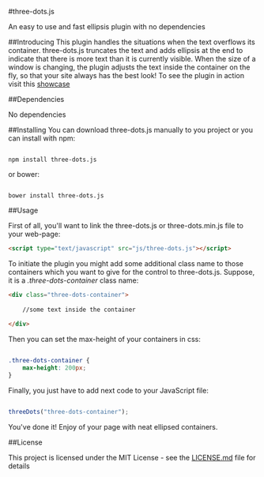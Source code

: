 #three-dots.js

An easy to use and fast ellipsis plugin with no dependencies

##Introducing
This plugin handles the situations when the text overflows its container. three-dots.js truncates the text and adds ellipsis at the end to indicate
that there is more text than it is currently visible.
When the size of a window is changing, the plugin adjusts the text inside the container on the fly, so that your site always has the best look!
To see the plugin in action visit this [showcase](http://threedots.surge.sh)

##Dependencies

No dependencies

##Installing
You can download three-dots.js manually to you project or you can install with npm:

```shell

npm install three-dots.js

```

or bower:

```shell

bower install three-dots.js

```

##Usage

First of all, you'll want to link the three-dots.js or three-dots.min.js file to your web-page:

```html
<script type="text/javascript" src="js/three-dots.js"></script>
```

To initiate the plugin you might add some additional class name to those containers which you want to give for the control to three-dots.js.
Suppose, it is a *.three-dots-container* class name:

```html
<div class="three-dots-container">
	
	//some text inside the container
	
</div>
```

Then you can set the max-height of your containers in css:

```css

.three-dots-container {
	max-height: 200px;
}

```

Finally, you just have to add next code to your JavaScript file:

```javascript

threeDots("three-dots-container");

```

You've done it! Enjoy of your page with neat ellipsed containers.

##License

This project is licensed under the MIT License - see the [LICENSE.md](https://github.com/DanDevG/three-dots.js/blob/master/LICENSE.md) file for details
